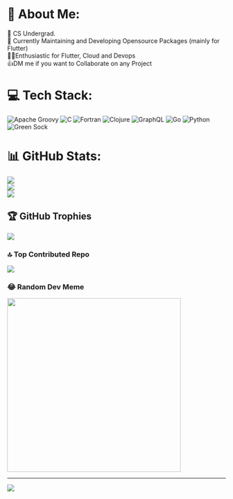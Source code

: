 # 💫 About Me:
🔭 CS Undergrad.<br>🌱 Currently Maintaining and Developing Opensource Packages (mainly for Flutter)<br>👩‍💻Enthusiastic for Flutter, Cloud and Devops<br>👍DM me if you want to Collaborate on any Project


# 💻 Tech Stack:
![Apache Groovy](https://img.shields.io/badge/Apache%20Groovy-4298B8.svg?style=for-the-badge&logo=Apache+Groovy&logoColor=white) ![C](https://img.shields.io/badge/c-%2300599C.svg?style=for-the-badge&logo=c&logoColor=white) ![Fortran](https://img.shields.io/badge/Fortran-%23734F96.svg?style=for-the-badge&logo=fortran&logoColor=white) ![Clojure](https://img.shields.io/badge/Clojure-%23Clojure.svg?style=for-the-badge&logo=Clojure&logoColor=Clojure) ![GraphQL](https://img.shields.io/badge/-GraphQL-E10098?style=for-the-badge&logo=graphql&logoColor=white) ![Go](https://img.shields.io/badge/go-%2300ADD8.svg?style=for-the-badge&logo=go&logoColor=white) ![Python](https://img.shields.io/badge/python-3670A0?style=for-the-badge&logo=python&logoColor=ffdd54) ![Green Sock](https://img.shields.io/badge/green%20sock-88CE02?style=for-the-badge&logo=greensock&logoColor=white)
# 📊 GitHub Stats:
![](https://github-readme-stats.vercel.app/api?username=kalashkundaliyacyber&theme=synthwave&hide_border=false&include_all_commits=true&count_private=false)<br/>
![](https://github-readme-streak-stats.herokuapp.com/?user=kalashkundaliyacyber&theme=synthwave&hide_border=false)<br/>
![](https://github-readme-stats.vercel.app/api/top-langs/?username=kalashkundaliyacyber&theme=synthwave&hide_border=false&include_all_commits=true&count_private=false&layout=compact)

## 🏆 GitHub Trophies
![](https://github-profile-trophy.vercel.app/?username=kalashkundaliyacyber&theme=radical&no-frame=false&no-bg=true&margin-w=4)

### 🔝 Top Contributed Repo
![](https://github-contributor-stats.vercel.app/api?username=kalashkundaliyacyber&limit=5&theme=dark&combine_all_yearly_contributions=true)

### 😂 Random Dev Meme
<img src='https://randommeme-five.vercel.app/' style="height: 400px;"/>

---
[![](https://visitcount.itsvg.in/api?id=kalashkundaliyacyber&icon=0&color=0)](https://visitcount.itsvg.in)

<!-- Proudly created with GPRM ( https://gprm.itsvg.in ) -->
